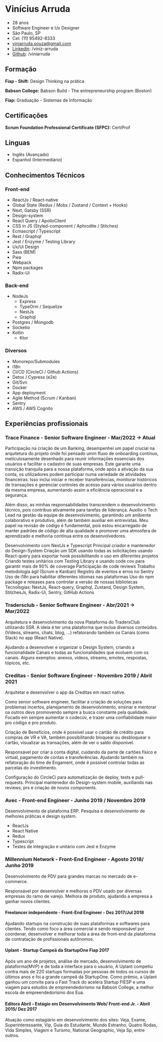 # Vinícius Arruda

- 28 anos
- Software Engineer e Ux Designer
- São Paulo, SP
- Cel: (11) 95492-8333
- viniarruda.souza@gmail.com
- [Linkedin](https://linkedin.com/in/viniz-arruda): /viniz-arruda
- [Github](https://github.com/viniarruda): /viniarruda

## Formação

**Fiap - Shift**: Design Thinking na prática

**Babson College:** Babson Build - The entrepreneurship program (Boston)

**Fiap:** Graduação - Sistemas de Informação

## Certificações

**Scrum Foundation Professional Certificate (SFPC):** CertiProf

## Linguas

- Inglês (Avançado)
- Espanhol (Intermediário)

## Conhecimentos Técnicos

### Front-end

- ReactJs / React-native
- Global State (Redux / Mobx / Zustand / Context + Hooks)
- Next, Gatsby (SSR)
- Design-system
- React Query / ApolloClient
- CSS in JS (Styled-component / Aphrodite / Stitches)
- Ecmascript / Typescript
- Rest / Graphql
- Jest / Enzyme / Testing Library
- Ux/Ui Design
- Sass (BEM)
- Pwa
- Webpack
- Npm packages
- Radix-Ui

### Back-end

- NodeJs 
  - Express
  - TypeOrm / Sequelize
  - NestJs
  - Graphql
- Postgres / Mongodb
- Socketio
- Kotlin
    - Ktor

### Diversos

- Monorepo/Submodules
- i18n
- CI/CD (CircleCI / Github Actions)
- Detox / Cypress (e2e)
- Git/Svn
- Docker
- App deployment
- Agile Method (Scrum / Kanban)
- Sentry
- AWS / AWS Cognito


## Experiências profissionais

### Trace Finance - Senior Software Engineer - Mar/2022 -> Atual

Participação na criação de um Banking, desempenhei um papel crucial na arquitetura do projeto onde foi pensado umm fluxo de onboarding contínuo, meticulosamente desenhado para reunir informações essenciais dos usuários e facilitar o cadastro de suas empresas. Este garante uma transição tranquila para a nossa plataforma, onde após a ativação da sua conta, os utilizadores podem participar numa variedade de atividades financeiras. Isso inclui iniciar e receber transferências, monitorar históricos de transações e gerenciar controles de acesso para vários usuários dentro da mesma empresa, aumentando assim a eficiência operacional e a segurança.

Além disso, as minhas responsabilidades transcendem o desenvolvimento técnico, pois contribuo ativamente para tarefas de liderança. Auxílio o Tech Lead na gestão da equipe de desenvolvimento, garantindo um ambiente colaborativo e produtivo, além de também auxiliar em entrevistas. Meu papel na revisão de código é fundamental, pois estou encarregado de manter padrões de código de alta qualidade e promover uma atmosfera de aprendizado e melhoria contínua entre os desenvolvedores.

Desenvolvimento com NextJs e Typescript
Principal criador e mantenedor do Design-System
Criação um SDK usando todas as solicitações usando React-query para exportar hook possibilitando o uso em diferentes projetos
Criando testes unitários com Testing Library e usando code cov para garantir mais de 90% de coverage
Participação de code reviews
Trabalho metodologia ágil (Scrum e Kanban)
Registro de eventos e erros no Sentry
Uso de i18n para habilitar diferentes idiomas nas plataformas
Uso do npm package e releases para controlar a versão de nossas bibliotecas
Tecnologias: NextJs, React-query, Graphql, Zustand, Design System, StitchesJs, Radix-Ui, Sentry, GitHub Actions

### Tradersclub - Senior Software Engineer - Abr/2021 -> Mar/2022

Arquitetura e desenvolvimento da nova Plataforma do TradersClub utilizando SSR. A ideia é ter uma plataforma que inclua diversos conteúdos. (Vídeos, streams, chats, blog, ...) refatorando também os Canais (como Slack) no app (React Native).

Ajudando a desenvolver e organizar o Design System, criando a funcionalidade Canais e todas as funcionalidades que evoluem com os canais. Alguns exemplos: anexos, vídeos, streams, emotes, respostas, tópicos, etc.

### Creditas - Senior Software Engineer - Novembro 2019 / Abril 2021

Arquitetar e desenvolver o app da Creditas em react native.

Como senior software engineer, facilitar a criação de soluções para problemas incertos, planejamento de desenvolvimento, ensinar e mentorar os outros devs promovendo sempre a busca constante pela qualidade. Focado em sempre aumentar o codecov, e trazer uma confiabilidade maior pro código e pro produto.

Criação de Benefícios, onde é possível usar o cartão de crédito para compras de VR e VA, também possibilitando bloquear ou desbloquear o cartão, visualizar as transações, além de ver o saldo disponível.

Responsável por criar a conta digital, cuidando da parte de cartões físico e virtual, pagamento de contas e transferências. Ajudando também na refatoração do time de Engament, onde é possível controlar todas as parcelas do investimento.

Configuração do CircleCi para automatização de deploy, tests e pull-requests. Principal mantenedor do Design-system mobile, auxiliando nas reviews, prs e criação de novos components.

### Avec - Front-end Engineer - Junho 2019 / Novembro 2019

Desenvolvimento de plataforma ERP. Pesquisa e desenvolvimento de melhores práticas e design system.

- ReactJs
- React Native
- Redux
- Typescript
- Testes de integração e unitário com Jest e Enzyme

### Millennium Network - Front-End Engineer - Agosto 2018/ Junho 2019

Desenvolvimento de PDV para grandes marcas no mercado de e-commerce.

Responsável por desenvolver e melhoras o PDV usado por diversas empresas do ramo de varejo. Melhora de produto, ajudando a empresa a ganhar novos clientes.

#### Freelancer independente - Front-End Engineer - Dez 2017/Jul 2018

Ajudando startups na construção de suas plataformas e softwares para clientes. Tendo como foco a área comercial e sendo responsável por coordenar, desenvolver e melhorar toda a área de front-end da plataforma de contratação de profissionais autônomos.

#### Uplant - Startup Campeã da StartupOne Fiap 2017

Após um ano de projetos, análise de mercado, desenvolvimento de plataforma(MVP) e de toda a interface para o usuário, A Uplant competiu contra mais de 220 startups formadas por pessoas de todos os cursos de últimos anos e foi a grande campeã da StartupOne. Como prêmio, a Uplant ganhou um convite para o Fast Track do acelera Startup FIESP e uma viagem para estudos de empreendedorismo na Babson College, a melhor escola de empreendedorismo dos Eua.

#### Editora Abril - Estágio em Desenvolvimento Web/ Front-end Jr. - Abril 2015/ Dez 2017

Atuação como estagiário em desenvolvimento dos sites: Veja, Exame, Superinteressante, Vip, Guia do Estudante, Mundo Estranho, Quatro Rodas, Vida Simples, Viagem e Turismo, National Geographic, Veja Sp, entre outros.
